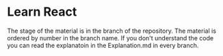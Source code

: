 # Learn React

The stage of the material is in the branch of the repository. The material is ordered by number in the branch name. If you don't understand the code you can read the explanatoin in the Explanation.md in every branch.